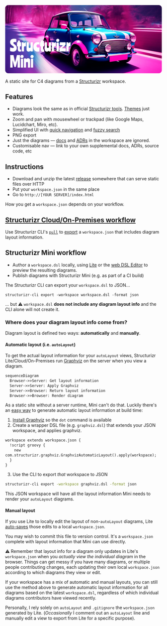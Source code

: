 <img src='./docs/banner.webp' width='512' alt='Structurizr Mini' />

A static site for C4 diagrams from a [Structurizr](https://structurizr.com) workspace.

## Features

- Diagrams look the same as in official [Structurizr tools](https://structurizr.com/products). [Themes](https://structurizr.com/help/themes) just work.
- Zoom and pan with mousewheel or trackpad (like Google Maps, Lucidchart, Miro, etc).
- Simplified UI with [quick navigation](https://docs.structurizr.com/ui/quick-navigation) and [fuzzy search](https://github.com/farzher/fuzzysort)
- PNG export
- Just the diagrams — [docs](https://docs.structurizr.com/dsl/docs) and [ADRs](https://docs.structurizr.com/dsl/adrs) in the workspace are ignored.
- Customisable nav — link to your own supplemental docs, ADRs, source code, etc

## Instructions

- Download and unzip the latest [release](https://github.com/bensmithett/structurizr-mini/releases) somewhere that can serve static files over HTTP
- Put your `workspace.json` in the same place
- Go to `http://[YOUR SERVER]/index.html`

How you get a `workspace.json` depends on your workflow.

## [Structurizr Cloud/On-Premises workflow](https://structurizr.com/help/workflow)

Use Structurizr CLI's [`pull`](https://docs.structurizr.com/cli/pull) to [export](https://structurizr.com/help/workspace-export-and-import) a `workspace.json` that includes diagram layout information.

## Structurizr Mini workflow

- Author a `workspace.dsl` locally, using [Lite](https://structurizr.com/help/lite) or the [web DSL Editor](https://structurizr.com/dsl) to preview the resulting diagrams.
- Publish diagrams with Structurizr Mini (e.g. as part of a CI build)

The Structurizr CLI can export your `workspace.dsl` to JSON...

```
structurizr-cli export -workspace workspace.dsl -format json
```

... but ⚠️ `workspace.dsl` **does not include any diagram layout info** and the CLI alone will not create it.

### Where does your diagram layout info come from?

Diagram layout is defined two ways: **automatically** and **manually**.

#### Automatic layout (i.e. `autoLayout`)

To get the actual layout information for your `autoLayout` views, Structurizr Lite/Cloud/On-Premises run [Graphviz](https://graphviz.org) on the server when you view a diagram.

```mermaid
sequenceDiagram
  Browser->>Server: Get layout information
  Server->>Server: Apply Graphviz
  Server->>Browser: Return layout information
  Browser->>Browser: Render diagram
```

As a static site without a server runtime, Mini can't do that. Luckily there's an [easy way](https://github.com/structurizr/cli/issues/62#issuecomment-999623728) to generate automatic layout information at build time:

1. [Install Graphviz](https://graphviz.org/download/) so the `dot` command is available
2. Create a wrapper DSL file (e.g. `graphviz.dsl`) that extends your JSON workspace, and applies graphviz.
```
workspace extends workspace.json {
  !script groovy {
    new com.structurizr.graphviz.GraphvizAutomaticLayout().apply(workspace);
  }
}
```
3. Use the CLI to export *that* workspace to JSON
```bash
structurizr-cli export -workspace graphviz.dsl -format json
```

This JSON workspace will have all the layout information Mini needs to render your `autoLayout` diagrams.

#### Manual layout

If you use Lite to locally edit the layout of non-`autoLayout` diagrams, Lite [auto-saves](https://docs.structurizr.com/lite/usage#auto-save) those edits to a local `workspace.json`.

You may wish to commit this file to version control. It's a `workspace.json` complete with layout information that Mini can use directly.

⚠️ Remember that layout info for a diagram only updates in Lite's `workspace.json` when you *actually view the individual diagram* in the browser. Things can get messy if you have many diagrams, or multiple people contributing changes, each updating their own local `workspace.json` according to which diagrams they view or edit.

If your workspace has a mix of automatic and manual layouts, you can still use the method above to generate automatic layout information for all diagrams based on the latest `workspace.dsl`, regardless of which individual diagrams contributors have viewed recently.

Personally, I rely solely on `autoLayout` and `.gitignore` the `workspace.json` generated by Lite. (*Occasionally* I comment out an `autoLayout` line and manually edit a view to export from Lite for a specific purpose).
